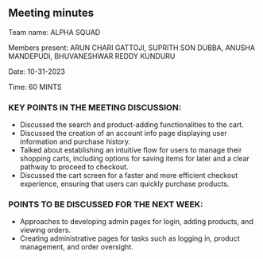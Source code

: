 ## Meeting minutes

Team name: ALPHA SQUAD

Members present: ARUN CHARI GATTOJI, SUPRITH SON DUBBA, ANUSHA MANDEPUDI, BHUVANESHWAR REDDY KUNDURU

Date: 10-31-2023

Time: 60 MINTS

### KEY POINTS IN THE MEETING DISCUSSION:

-	Discussed the search and product-adding functionalities to the cart.
-	Discussed the creation of an account info page displaying user information and 	purchase history.
-	Talked about establishing an intuitive flow for users to manage their shopping 	carts, including options for saving items for later and a clear pathway to 	proceed to checkout.
-	Discussed the cart screen for a faster and more efficient checkout experience, 	ensuring that users can quickly purchase products.

 
### POINTS TO BE DISCUSSED FOR THE NEXT WEEK: 

-	Approaches to developing admin pages for login, adding products, and viewing 	orders.
-	Creating administrative pages for tasks such as logging in, product 	management, and order oversight.
